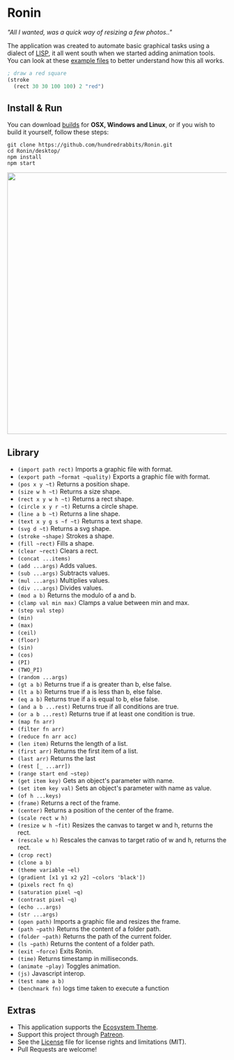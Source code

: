 # Ronin

_"All I wanted, was a quick way of resizing a few photos.."_

The application was created to automate basic graphical tasks using a dialect of [LISP](https://en.wikipedia.org/wiki/Lisp_(programming_language)), it all went south when we started adding animation tools. You can look at these [example files](https://github.com/hundredrabbits/Ronin/tree/master/examples) to better understand how this all works.

```lisp
; draw a red square
(stroke 
  (rect 30 30 100 100) 2 "red")
```

## Install & Run

You can download [builds](https://hundredrabbits.itch.io/ronin) for **OSX, Windows and Linux**, or if you wish to build it yourself, follow these steps:

```
git clone https://github.com/hundredrabbits/Ronin.git
cd Ronin/desktop/
npm install
npm start
```

<img src='https://raw.githubusercontent.com/hundredrabbits/Ronin/master/PREVIEW.jpg' width='600'/>

## Library

- `(import path rect)` Imports a graphic file with format.
- `(export path ~format ~quality)` Exports a graphic file with format.
- `(pos x y ~t)` Returns a position shape.
- `(size w h ~t)` Returns a size shape.
- `(rect x y w h ~t)` Returns a rect shape.
- `(circle x y r ~t)` Returns a circle shape.
- `(line a b ~t)` Returns a line shape.
- `(text x y g s ~f ~t)` Returns a text shape.
- `(svg d ~t)` Returns a svg shape.
- `(stroke ~shape)` Strokes a shape.
- `(fill ~rect)` Fills a shape.
- `(clear ~rect)` Clears a rect.
- `(concat ...items)` 
- `(add ...args)` Adds values.
- `(sub ...args)` Subtracts values.
- `(mul ...args)` Multiplies values.
- `(div ...args)` Divides values.
- `(mod a b)` Returns the modulo of a and b.
- `(clamp val min max)` Clamps a value between min and max.
- `(step val step)` 
- `(min)` 
- `(max)` 
- `(ceil)` 
- `(floor)` 
- `(sin)` 
- `(cos)` 
- `(PI)` 
- `(TWO_PI)` 
- `(random ...args)` 
- `(gt a b)` Returns true if a is greater than b, else false.
- `(lt a b)` Returns true if a is less than b, else false.
- `(eq a b)` Returns true if a is equal to b, else false.
- `(and a b ...rest)` Returns true if all conditions are true.
- `(or a b ...rest)` Returns true if at least one condition is true.
- `(map fn arr)` 
- `(filter fn arr)` 
- `(reduce fn arr acc)` 
- `(len item)` Returns the length of a list.
- `(first arr)` Returns the first item of a list.
- `(last arr)` Returns the last
- `(rest [_ ...arr])` 
- `(range start end ~step)` 
- `(get item key)` Gets an object's parameter with name.
- `(set item key val)` Sets an object's parameter with name as value.
- `(of h ...keys)` 
- `(frame)` Returns a rect of the frame.
- `(center)` Returns a position of the center of the frame.
- `(scale rect w h)` 
- `(resize w h ~fit)` Resizes the canvas to target w and h, returns the rect.
- `(rescale w h)` Rescales the canvas to target ratio of w and h, returns the rect.
- `(crop rect)` 
- `(clone a b)` 
- `(theme variable ~el)` 
- `(gradient [x1 y1 x2 y2] ~colors 'black'])` 
- `(pixels rect fn q)` 
- `(saturation pixel ~q)` 
- `(contrast pixel ~q)` 
- `(echo ...args)` 
- `(str ...args)` 
- `(open path)` Imports a graphic file and resizes the frame.
- `(path ~path)` Returns the content of a folder path.
- `(folder ~path)` Returns the path of the current folder.
- `(ls ~path)` Returns the content of a folder path.
- `(exit ~force)` Exits Ronin.
- `(time)` Returns timestamp in milliseconds.
- `(animate ~play)` Toggles animation.
- `(js)` Javascript interop.
- `(test name a b)` 
- `(benchmark fn)` logs time taken to execute a function

## Extras

- This application supports the [Ecosystem Theme](https://github.com/hundredrabbits/Themes).
- Support this project through [Patreon](https://patreon.com/100).
- See the [License](LICENSE.md) file for license rights and limitations (MIT).
- Pull Requests are welcome!
